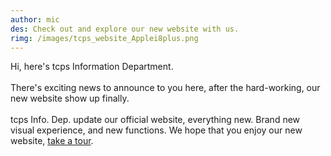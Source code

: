 ```yaml
---
author: mic
des: Check out and explore our new website with us.
rimg: /images/tcps_website_Applei8plus.png
---
```

<p class="text">Hi, here's tcps Information Department.<br><br>
There's exciting news to announce to you here, after the hard-working, our new website show up finally.<br><br>
tcps Info. Dep. update our official website, everything new. Brand new visual experience, and new functions. We hope that you enjoy our new website, <a href="https://ttcps.github.io/">take a tour</a>.</p>
